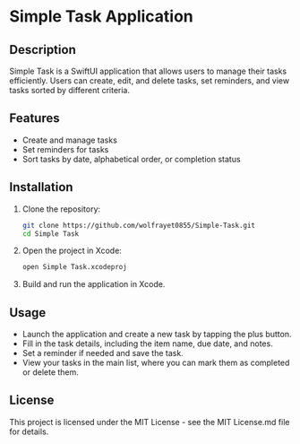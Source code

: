 # Simple Task Application

## Description
Simple Task is a SwiftUI application that allows users to manage their tasks efficiently. Users can create, edit, and delete tasks, set reminders, and view tasks sorted by different criteria.

## Features
- Create and manage tasks
- Set reminders for tasks
- Sort tasks by date, alphabetical order, or completion status

## Installation
1. Clone the repository:
   ```bash
   git clone https://github.com/wolfrayet0855/Simple-Task.git
   cd Simple Task
   ```
2. Open the project in Xcode:
   ```bash
   open Simple Task.xcodeproj
   ```
3. Build and run the application in Xcode.

## Usage
- Launch the application and create a new task by tapping the plus button.
- Fill in the task details, including the item name, due date, and notes.
- Set a reminder if needed and save the task.
- View your tasks in the main list, where you can mark them as completed or delete them.

## License
This project is licensed under the MIT License - see the MIT License.md file for details.
